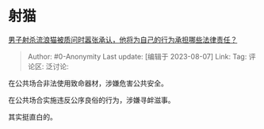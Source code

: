 # 射猫
[男子射杀流浪猫被质问时嚣张承认，他将为自己的行为承担哪些法律责任？](https://www.zhihu.com/question/615386161/answer/3153406666)

> Author: #0-Anonymity
> Last update: [编辑于 2023-08-07]
> Link:
> Tag:
> 评论区:
> 泛讨论:

在公共场合非法使用致命器材，涉嫌危害公共安全。

在公共场合实施违反公序良俗的行为，涉嫌寻衅滋事。

其实挺直白的。